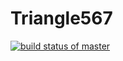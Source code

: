 # Triangle567

[![build status of master](https://circleci.org/Meghana_Arumilli/Testing567.svg?branch=master)](https://circleci.org/Meghana_Arumilli/Testing567)

